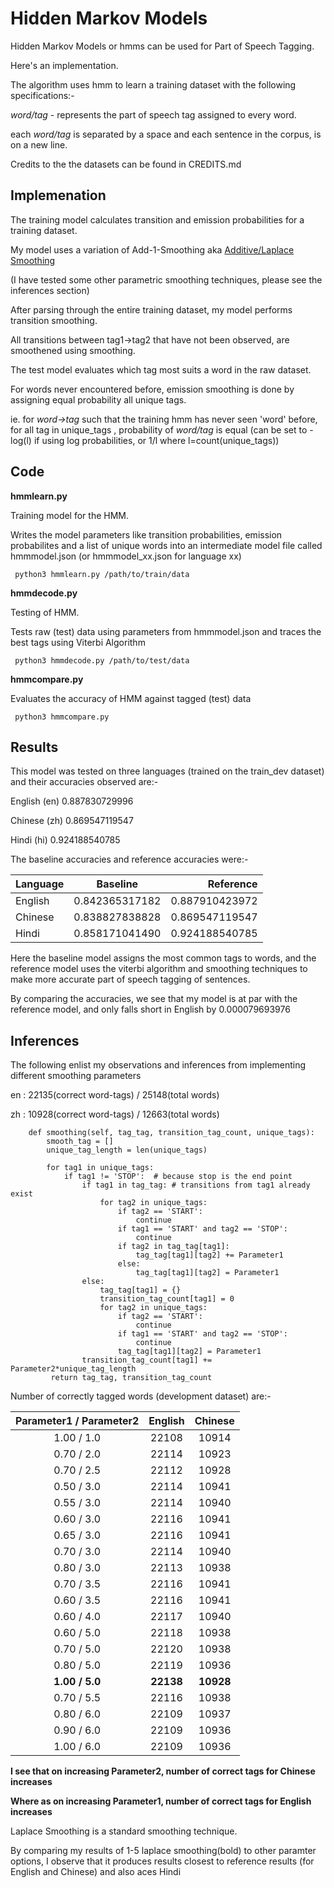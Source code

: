 # Hidden Markov Models
 Hidden Markov Models or hmms can be used for Part of Speech Tagging. 
 
 Here's an implementation.
 
 The algorithm uses hmm to learn a training dataset with the following specifications:-
 
 *word/tag* - represents the part of speech tag assigned to every word.
 
 each *word/tag* is separated by a space and each sentence in the corpus, is on a new line.
 
Credits to the the datasets can be found in CREDITS.md

## Implemenation

The training model calculates transition and emission probabilities for a training dataset.

My model uses a variation of Add-1-Smoothing aka [Additive/Laplace Smoothing](https://en.wikipedia.org/wiki/Additive_smoothing) 

(I have tested some other parametric smoothing techniques, please see the inferences section)

After parsing through the entire training dataset, my model performs transition smoothing.

All transitions between tag1->tag2 that have not been observed, are smoothened using smoothing.

The test model evaluates which tag most suits a word in the raw dataset.

For words never encountered before, emission smoothing is done by assigning equal probability all unique tags.

ie. for *word->tag* such that the training hmm has never seen 'word' before, for all tag in unique_tags , probability of *word/tag* is equal (can be set to -log(l) if using log probabilities, or 1/l where l=count(unique_tags))

## Code

**hmmlearn.py**

Training model for the HMM. 

Writes the model parameters like transition probabilities, emission probabilites and a list of unique words into an intermediate model file called hmmmodel.json (or hmmmodel_xx.json for language xx)

``` python3 hmmlearn.py /path/to/train/data```

**hmmdecode.py**

Testing of HMM. 

Tests raw (test) data using parameters from hmmmodel.json and traces the best tags using Viterbi Algorithm

``` python3 hmmdecode.py /path/to/test/data```

**hmmcompare.py**

Evaluates the accuracy of HMM against tagged (test) data

``` python3 hmmcompare.py```

## Results

This model was tested on three languages (trained on the train_dev dataset) and their accuracies observed are:-

English (en)  0.887830729996

Chinese (zh)  0.869547119547

Hindi (hi)    0.924188540785          

The baseline accuracies and reference accuracies were:-

| Language |    Baseline    |    Reference   |
| ------------- |:-------------:| -----:|
|  English | 0.842365317182 | 0.887910423972 |
|  Chinese | 0.838827838828 | 0.869547119547 |
|  Hindi   | 0.858171041490 | 0.924188540785 |

Here the baseline model assigns the most common tags to words, and the reference model uses the viterbi algorithm and smoothing techniques to make more accurate part of speech tagging of sentences.

By comparing the accuracies, we see that my model is at par with the reference model, and only falls short in English by 0.000079693976

## Inferences

The following enlist my observations and inferences from implementing different smoothing parameters

en : 22135(correct word-tags) / 25148(total words)

zh : 10928(correct word-tags) / 12663(total words)


```python3
    def smoothing(self, tag_tag, transition_tag_count, unique_tags):
        smooth_tag = []
        unique_tag_length = len(unique_tags)
        
        for tag1 in unique_tags:
            if tag1 != 'STOP':  # because stop is the end point
                if tag1 in tag_tag: # transitions from tag1 already exist
                    for tag2 in unique_tags:
                        if tag2 == 'START':
                            continue
                        if tag1 == 'START' and tag2 == 'STOP':
                            continue
                        if tag2 in tag_tag[tag1]:
                            tag_tag[tag1][tag2] += Parameter1
                        else:
                            tag_tag[tag1][tag2] = Parameter1
                else:
                    tag_tag[tag1] = {}
                    transition_tag_count[tag1] = 0
                    for tag2 in unique_tags:
                        if tag2 == 'START':
                            continue
                        if tag1 == 'START' and tag2 == 'STOP':
                            continue
                        tag_tag[tag1][tag2] = Parameter1
                transition_tag_count[tag1] += Parameter2*unique_tag_length
         return tag_tag, transition_tag_count
```

Number of correctly tagged words (development dataset) are:- 

| Parameter1 / Parameter2 | English | Chinese  |
| :-------------: |:-------------:| :-----:|
| 1.00 / 1.0 | 22108 | 10914 |
| 0.70 / 2.0 | 22114 | 10923 |
| 0.70 / 2.5 | 22112 | 10928 |
| 0.50 / 3.0 | 22114 | 10941 |
| 0.55 / 3.0 | 22114 | 10940 |
| 0.60 / 3.0 | 22116 | 10941 |
| 0.65 / 3.0 | 22116 | 10941 |
| 0.70 / 3.0 | 22114 | 10940 |
| 0.80 / 3.0 | 22113 | 10938 |
| 0.70 / 3.5 | 22116 | 10941 |
| 0.60 / 3.5 | 22116 | 10941 |
| 0.60 / 4.0 | 22117 | 10940 |
| 0.60 / 5.0 | 22118 | 10938 |
| 0.70 / 5.0 | 22120 | 10938 |
| 0.80 / 5.0 | 22119 | 10936 |
| **1.00 / 5.0** | **22138** | **10928** |
| 0.70 / 5.5 | 22116 | 10938 |
| 0.80 / 6.0 | 22109 | 10937 |
| 0.90 / 6.0 | 22109 | 10936 |
| 1.00 / 6.0 | 22109 | 10936 |
    


**I see that on increasing Parameter2, number of correct tags for Chinese increases**

**Where as on increasing Parameter1, number of correct tags for English increases**

Laplace Smoothing is a standard smoothing technique. 

By comparing my results of 1-5 laplace smoothing(bold) to other paramter options, I observe that it produces results closest to reference results (for English and Chinese) and also aces Hindi
